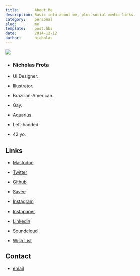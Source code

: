 ```yaml
---
title:       About Me
description: Basic info about me, plus social media links.
category:    personal
slug:        me
template:    post.hbs
date:        2014-12-12
author:      nicholas
---
```

![](/assets/images/me.jpg)

*   ### Nicholas Frota

*   UI Designer.
*   Illustrator.
*   Brazilian-American.
*   Gay.
*   Aquarius.
*   Left-handed.
*   42 yo.

## Links

- [Mastodon](https://lazy8.io/@nonlinear)
- [Twitter](http://twitter.com/nonlinear)
- [Github](http://github.com/nonlinear)
- [Savee](https://savee.it/nonlinear/)
- [Instagram](http://instagram.com/nonlinear)
- [Instapaper](https://www.instapaper.com/p/3035872)

- [Linkedin](http://www.linkedin.com/in/nicholasfrota)
- [Soundcloud](https://soundcloud.com/nicholasfrota)
- [Wish List](http://www.amazon.com/registry/wishlist/UZ8VC79375WE/ref=cm_sw_r_tw_ws_c1ZDqb11943A2)

## Contact

- [email](mailto:info@nicholasfrota.com)